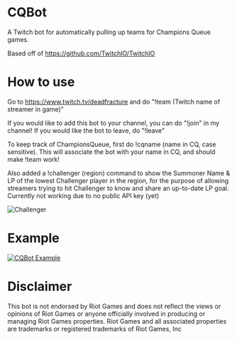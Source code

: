 # CQBot

A Twitch bot for automatically pulling up teams for Champions Queue games.

Based off of https://github.com/TwitchIO/TwitchIO

# How to use

Go to https://www.twitch.tv/deadfracture and do "!team (Twitch name of streamer in game)"

If you would like to add this bot to your channel, you can do "!join" in my channel! If you would like the bot to leave, do "!leave"

To keep track of ChampionsQueue, first do !cqname (name in CQ, case sensitive). This will associate the bot with your name in CQ, and should make !team work!

Also added a !challenger (region) command to show the Summoner Name & LP of the lowest Challenger player in the region, for the purpose of allowing streamers trying to hit Challenger to know and share an up-to-date LP goal. Currently not working due to no public API key (yet)

![Challenger](https://user-images.githubusercontent.com/63633754/182134672-1670d4f6-880c-4f63-a4fd-d7c6b388eaeb.png)

# Example

[![CQBot Example](http://img.youtube.com/vi/watch?v=xA8_HZGzu4k/0.jpg)](https://www.youtube.com/watch?v=xA8_HZGzu4k "CQBot Example")

# Disclaimer
This bot is not endorsed by Riot Games and does not reflect the views or opinions of Riot Games or anyone officially involved in producing or managing Riot Games properties. Riot Games and all associated properties are trademarks or registered trademarks of Riot Games, Inc
